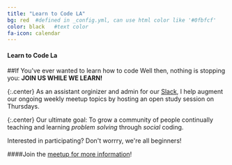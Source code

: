 ```yaml
---
title: "Learn to Code LA"
bg: red  #defined in _config.yml, can use html color like '#0fbfcf'
color: black   #text color
fa-icon: calendar
---
```


#### Learn to Code La
    
##If You've ever wanted to learn how to code 
Well then, nothing is stopping you: **JOIN US WHILE WE LEARN!**

{:.center}
As an assistant orginizer and admin for our [Slack](http://learntocodela.slack.com), I help augment our ongoing weekly meetup topics by hosting an open study session on Thursdays.  

{:.center}
Our ultimate goal: To grow a community of people continually teaching and learning _problem solving_ through _social_ coding. 

Interested in participating?  Don't worrry, we're all beginners!


####Join the [meetup for more information](http://www.meetup.com/LearnToCodeLA)!
